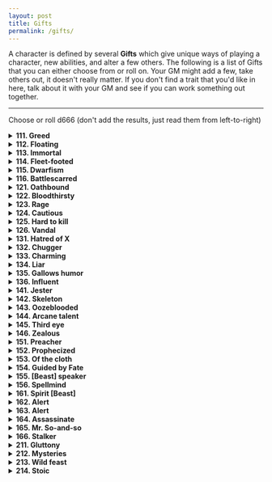 ```yaml
---
layout: post
title: Gifts
permalink: /gifts/
---
```


A character is defined by several <b>Gifts</b> which give unique ways of playing a character, new abilities, and alter a few others. The following is a list of Gifts that you can either choose from or roll on. Your GM might add a few, take others out, it doesn't really matter. If you don't find a trait that you'd like in here, talk about it with your GM and see if you can work something out together.
***

Choose or roll d666 (don't add the results, just read them from left-to-right)

<details markdown="1">
<summary><b>111. Greed</b></summary>
For every Valuable or Treasure you have that takes up an Inventory slot, you gain +1 HP. You can smell gold, jewels and other precious metals - if you sniff at a crossroads, the GM will tell you in which direction are the most riches.
</details>

<details markdown="1">
<summary><b>112. Floating</b></summary>
You constantly hover a few inches above ground. You can hover across very still water. If you are surprised or if you fall though, you touch the ground as normal.
</details>

<details markdown="1">
<summary><b>113. Immortal</b></summary>
You're immortal to age, and cannot be magically aged. You can ponder a question about history, a named character or a named object over Lunch. Roll a d6 - if 6, the GM gives you a concise and honest answer (although not necessarily a complete one).
</details>

<details markdown="1">
<summary><b>114. Fleet-footed</b></summary>
If you so wish, you can walk around as if you weighed only 5 kilograms. You can only do this if you don't have anything particularly heavy in your Inventory.
</details>

<details markdown="1">
<summary><b>115. Dwarfism</b></summary>
You're half as small as the average human. You can't wield heavy weapons (melee or otherwise) or polearms, and need two hands to wield medium weapons.
</details>

<details markdown="1">
<summary><b>116. Battlescarred</b></summary>
All Scars in your Inventory count as Armor. You can only have a maximum of 5 Armor as per usual. When you interact with warriors and your scars are visible, you can either use +Wit for your reaction roll or +Scars.
</details>

<details markdown="1">
<summary><b>121. Oathbound</b></summary>
State your principal duty. When you roll for an action that pertains to your principal duty (or to avoid doing something that goes against your principal duty), you can change one of the results to a 6, and count it as if it were natural. You can only do this once per rest.
</details>

<details markdown="1">
<summary><b>122. Bloodthirsty</b></summary>
Whenever combat arises, keep a score of how many enemies you've killed. At the end of combat, you heal that much HP. If your HP is at its max, you instead heal Wounds.
</details>

<details markdown="1">
<summary><b>123. Rage</b></summary>
Whenever combat starts or you suffer from a strong emotion, you can enter a state of rage. You feel nothing else than it, and can't be charmed or mentally controlled. You don't roll attack rolls - you immediately deal damage. You need to attack or cast a spell every turn, otherwise you attack yourself. Any attack against you doesn't need an attack roll, either.
</details>

<details markdown="1">
<summary><b>124. Cautious</b></summary>
If you don't attack or cast a spell during your turn, your Armor is 5 (unless it was already higher). You can always ask the GM, "Is this situation about to get violent?", and they'll give you an honest answer.
</details>

<details markdown="1">
<summary><b>125. Hard to kill</b></summary>
You don't need to roll to Stabilize (you do however still need to spend your turn). When you have a Scar related to your attacker, you only take 1 Wound when they deeal damage to you, ignoring how much actual damage they dealt.
</details>

<details markdown="1">
<summary><b>126. Vandal</b></summary>
You gain +1 HP whenever you break an object. If you break a Valuable or Treasure (and you knew its value), you heal all HP. You can immediately tell if something is trying to protect or guard something else, and what that is.
</details>

<details markdown="1">
<summary><b>131. Hatred of X</b></summary>
Replace X by some kind of creature or thing. Humans. Orcs. Kobolds. Doors. If your target resembles, even remotely, the subject of your hate, you deal +2 damage to them. This acts as a Savvy regarding the subject of your hate (however you can still be very prejudiced and biased in your knowledge, leading to potentially erroneous knowledge).
</details>

<details markdown="1">
<summary><b>132. Chugger</b></summary>
You make friends around drink. If you chug an ale in a social context, there's at least 1 person who'll be friendly towards you and come up to you. If you take an action to chug in the middle of combat (empyting an Inventory slot's worth of alcohol), you heal your HP to full.
</details>

<details markdown="1">
<summary><b>133. Charming</b></summary>
You make great impressions. As long as you're doing the talking, you have a +1 to Reaction rolls. Even if they don't like you, as long as you speak nicely and softly, they'll hear you out.
</details>

<details markdown="1">
<summary><b>134. Liar</b></summary>
Once per rest, you can tell a lie that isn't obviously false. The people you tell it to will believe it (not necessarily act on it). They'll know after 1d6 minutes, though, and they'll come after you. 
</details>

<details markdown="1">
<summary><b>135. Gallows humor</b></summary>
Over lunch, you can tell a dark joke. Roll a general reaction roll. If Uncertain, your party heals 1 Wound. If Helpful or Friendly, they heal 1 Wound plus how many Mind Scars you have. In social contexts, you can draw people to you who have similar Mind Scars as you - if you joke around, you're sure to stumble upon at least 1 person with similar issues.
</details>

<details markdown="1">
<summary><b>136. Influent</b></summary>
Your name bears influence and power. Most people of your race will recognize you. By flaunting your influence, you can force people to act Helpful towards you, although their initial Reaction towards you degrades by one step. People above you on the social totem pole are unaffected by this.
</details>

<details markdown="1">
<summary><b>141. Jester</b></summary>
You can convince anyone that you're the most or least important person in a group. You can always ask the GM, 'Who's the most important person around here?', and the GM will give you a truthful answer - even if someone else is pretending to be important.
</details>

<details markdown="1">
<summary><b>142. Skeleton</b></summary>
You're a skeleton. Sharp and piercing weapons deal half damage to you, but crushing weapons deal double. You don't need to breathe, or eat, or sleep. People around you will react accordingly to your appearance - generally, the living hate the undead. The dead hate the undead.
</details>

<details markdown="1">
<summary><b>143. Oozeblooded</b></summary>
Portions cut off from your body can still be moved as if guided by you - even if your head is cut off. Over Lunch, you can reattach limbs. If you reattach them the wrong way, it'll be really uncomfortable.
</details>

<details markdown="1">
<summary><b>144. Arcane talent</b></summary>
You start with 1 base Magic die. If lost, you recuperate it if you have a good night's sleep. You can taste and smell magic in the air, as well as magic in objects.
</details>

<details markdown="1">
<summary><b>145. Third eye</b></summary>
You have a grotesque third eye on your forehead. As long as its open and uncovered, you can pre-emptively roll Reaction rolls with people you've never met before that you can see, before interacting with them. If you've interacted with someone, you can tell their current disposition towards you. These values may change depending on context.
</details>

<details markdown="1">
<summary><b>146. Zealous</b></summary>
Over Lunch, instead of eating, you can follow a strange esoteric ritual. Describe it. When you interact with a person of faith for a few minutes, you can immediately tell how strong is their conviction and belief in their faith.
</details>

<details markdown="1">
<summary><b>151. Preacher</b></summary>
When you take an hour to proselytize in a town, you attract 4d6 people. Half of them are interested by what you have to say. A quarter of them resent what you say. There's a 1-in-6 chance that one of these people is enamored by what you have to say, and will gladly join you as a Follower, with a starting Loyalty of 2.
</details>

<details markdown="1">
<summary><b>152. Prophecized</b></summary>
Whenever anyone rolls double '1's or '6's, you may state aloud, 'As the Prophecy foretold'. Doing so, you regain all HP, and the <i>very next</i> 2d6 roll will either be maximized (if previously double '1's) or minimized (if previously double '2's).
</details>

<details markdown="1">
<summary><b>153. Of the cloth</b></summary>
Whenever you wear the vestments of your faith, you are recognized as an ordained person of that faith. Most people will be agreeable with you, and if you ask, they can shelter you and your party for the night. You immediately recognize if someone belongs to the same faith as you.
</details>

<details markdown="1">
<summary><b>154. Guided by Fate</b></summary>
Every time you rest, roll a d6, and note down the result. Once per rest, you can replace the result of <i>any</i> d6 you see by that result.
</details>

<details markdown="1">
<summary><b>155. [Beast] speaker</b></summary>
When you get this Gift, choose a kind of beast. Dogs, cats, bats, worms, ants, etc. You can speak to these beasts freely, and understand what they say to you in return. This doesn't mean they'll like you, but most will be intrigued by someone speaking their language.
</details>

<details markdown="1">
<summary><b>156. Spellmind</b></summary>
Acquire a Magic die.
  
When you get this Gift, roll a random spell from the list of spells. This spell takes up a slot in your Mind.
</details>

<details markdown="1">
<summary><b>161. Spirit [Beast]</b></summary>
Acquire a Magic die.
  
When you get this Gift, choose a kind of beast no smaller than a cat, and no larger than a horse. Dog, bear, wolf, giant cockroach, etc. You can use Magic dice to summon it as an action. It has [dice] HD, [sum] HP, and deals 1d6+[dice] damage. You can give it orders that it'll try to do as well as it can. It can do whatever a normal beast of that type could normally. If it is killed, you lose its associated Magic die until a week passes, after which it returns and you can summon the spirit again.
</details>

<details markdown="1">
<summary><b>162. Alert</b></summary>
You can't be surprised by anything, and you have a sixth sense that tells you when danger is about to happen. You know the difference between a room that is silent because nothing is there, and a room that is silent because something is trying not to make a sound.
</details>

<details markdown="1">
<summary><b>163. Alert</b></summary>
You can't be surprised by anything, and you have a sixth sense that tells you when danger is about to happen. You know the difference between a room that is silent because nothing is there, and a room that is silent because something is trying not to make a sound.
</details>

<details markdown="1">
<summary><b>164. Assassinate</b></summary>
For each bit of important information you have on a target, you deal +1 damage. Important information is anything that has a tangible utility to you or your party, and isn't immediately knowable by just looking at a person. This maxes out at +6 damage. When you kill an enemy, they make no sound.
</details>

<details markdown="1">
<summary><b>165. Mr. So-and-so</b></summary>
By spending a day and paying one Valuable, you can create the identity of a common person (peasant, merchant, etc) complete with papers and disguise, which takes up 1 Inventory slot. By spending a week and paying one Treasure, you can create the identity of a person of interest (higher-up in an organization, baron, etc) and be well-regarded within it due to false credentials. You can attempt to steal someone's identity, although their confidants will never be duped.
</details>

<details markdown="1">
<summary><b>166. Stalker</b></summary>
In any non-combat situation where your position hasn't been accurately defined yet, you can state that you're disappearing. People keeping an eye out for you know something is up. You can reappear anytime by stating so - in the shadows, in a cupboard, disguised as an unnamed NPC nearby, etc. Until you state that you're there, you can't actually hear or see anything that's happening in that scene.
</details>

<details markdown="1">
<summary><b>211. Gluttony</b></summary>
You have 1 Bloat, which takes up an Inventory slot. You can eat anything edible as large as a chicken and softer than wood over Lunch, and count it as a ration. You're unaffected by rot. You gain +2 HP if you have Bloat. As long as you eat 2 rations per day, your Bloat remains, or else it disappears. To recuperate it, you'll need to eat 2 rations each day for a week.
</details>

<details markdown="1">
<summary><b>212. Mysteries</b></summary>
Whenever you come across something unanswered in the world, note down one Big Question, which takes up a slot in your Mind. A Big Question is anything that has a meaningful, and interesting, answer. Whenever you're in an archive of knowledge, you can roll 2d6 once, and add +1 for each Big Question you have. On a Success, the GM gives you an honest answer to one of your Big Questions. You can always remove Big Questions from your Mind, but you can never ask the same question again.
</details>

<details markdown="1">
<summary><b>213. Wild feast</b></summary>
You can chop of a chunk of meat from anything freshly killed. It takes up an Inventory slot. If you eat it while its fresh (which takes 10 minutes) you acquire a random power from it. It can be one of its attribute scores, it can be an ability it had, an attack, or even a spell. The GM chooses. The power remains until the next time you Rest or you eat another chunk of meat.
</details>

<details markdown="1">
<summary><b>214. Stoic</b></summary>
You can chop of a chunk of meat from anything freshly killed. It takes up an Inventory slot. If you eat it while its fresh (which takes 10 minutes) you acquire a random power from it. It can be one of its attribute scores, it can be an ability it had, or even a spell. The GM chooses. The power remains until the next time you Rest or you eat another chunk of meat.
</details>
